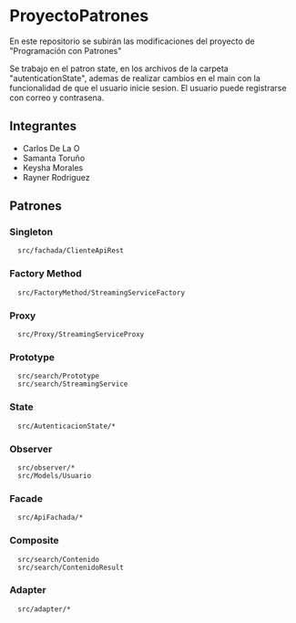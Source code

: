
# ProyectoPatrones
En este repositorio se subirán las modificaciones del proyecto de "Programación con Patrones"

Se trabajo en el patron state, en los archivos de la carpeta
"autenticationState", ademas de realizar cambios en el main con
la funcionalidad de que el usuario inicie sesion. El usuario puede
registrarse con correo y contrasena.

## Integrantes
- Carlos De La O
- Samanta Toruño
- Keysha Morales
- Rayner Rodriguez

## Patrones

### Singleton

```
  src/fachada/ClienteApiRest
```

### Factory Method

```
  src/FactoryMethod/StreamingServiceFactory
```

### Proxy

```
  src/Proxy/StreamingServiceProxy
```

### Prototype

```
  src/search/Prototype
  src/search/StreamingService
```

### State

```
  src/AutenticacionState/*
```

### Observer

```
  src/observer/*
  src/Models/Usuario
```

### Facade

```
  src/ApiFachada/*
```

### Composite

```
  src/search/Contenido
  src/search/ContenidoResult
```
### Adapter

```
  src/adapter/*
```